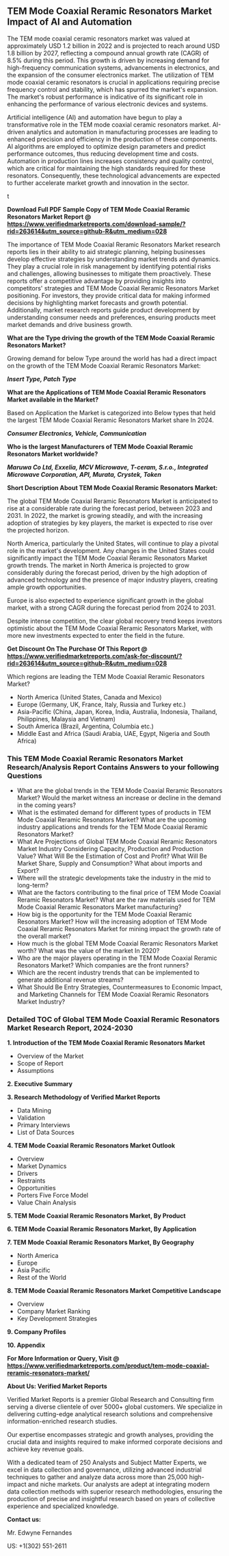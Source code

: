 <h2>TEM Mode Coaxial Reramic Resonators Market Impact of AI and Automation</h2><p>The TEM mode coaxial ceramic resonators market was valued at approximately USD 1.2 billion in 2022 and is projected to reach around USD 1.8 billion by 2027, reflecting a compound annual growth rate (CAGR) of 8.5% during this period. This growth is driven by increasing demand for high-frequency communication systems, advancements in electronics, and the expansion of the consumer electronics market. The utilization of TEM mode coaxial ceramic resonators is crucial in applications requiring precise frequency control and stability, which has spurred the market's expansion. The market's robust performance is indicative of its significant role in enhancing the performance of various electronic devices and systems.</p><p>Artificial intelligence (AI) and automation have begun to play a transformative role in the TEM mode coaxial ceramic resonators market. AI-driven analytics and automation in manufacturing processes are leading to enhanced precision and efficiency in the production of these components. AI algorithms are employed to optimize design parameters and predict performance outcomes, thus reducing development time and costs. Automation in production lines increases consistency and quality control, which are critical for maintaining the high standards required for these resonators. Consequently, these technological advancements are expected to further accelerate market growth and innovation in the sector.</p>t</p><p id="" class=""><strong>Download Full PDF Sample Copy of TEM Mode Coaxial Reramic Resonators Market Report @ <a href="https://www.verifiedmarketreports.com/download-sample/?rid=263614&utm_source=github-R&utm_medium=028" target="_blank">https://www.verifiedmarketreports.com/download-sample/?rid=263614&utm_source=github-R&utm_medium=028</a></strong></p><p>The importance of&nbsp;TEM Mode Coaxial Reramic Resonators Market research reports lies in their ability to aid strategic planning, helping businesses develop effective strategies by understanding market trends and dynamics. They play a crucial role in risk management by identifying potential risks and challenges, allowing businesses to mitigate them proactively. These reports offer a competitive advantage by providing insights into competitors' strategies and TEM Mode Coaxial Reramic Resonators Market positioning. For investors, they provide critical data for making informed decisions by highlighting market forecasts and growth potential. Additionally, market research reports guide product development by understanding consumer needs and preferences, ensuring products meet market demands and drive business growth.</p><p><strong>What are the&nbsp;Type driving the growth of the TEM Mode Coaxial Reramic Resonators Market?</strong></p><p id="" class="">Growing demand for below Type around the world has had a direct impact on the growth of the TEM Mode Coaxial Reramic Resonators Market:</p><em><strong>Insert Type, Patch Type</strong></em></p><strong>What are the&nbsp;Applications&nbsp;of TEM Mode Coaxial Reramic Resonators Market available in the Market?</strong></p><p id="" class="">Based on Application the Market is categorized into Below types that held the largest TEM Mode Coaxial Reramic Resonators Market share In 2024.</p><em><strong>Consumer Electronics, Vehicle, Communication</strong></em></p><strong>Who is the largest Manufacturers of TEM Mode Coaxial Reramic Resonators Market worldwide?</strong></p><p><em><strong>Maruwa Co Ltd, Exxelia, MCV Microwave, T-ceram, S.r.o., Integrated Microwave Corporation, API, Murata, Crystek, Token</strong></em></p><p id="" class=""><strong>Short Description About TEM Mode Coaxial Reramic Resonators Market:</strong></p><p>The global TEM Mode Coaxial Reramic Resonators Market is anticipated to rise at a considerable rate during the forecast period, between 2023 and 2031. In 2022, the market is growing steadily, and with the increasing adoption of strategies by key players, the market is expected to rise over the projected horizon.</p><p>North America, particularly the United States, will continue to play a pivotal role in the market's development. Any changes in the United States could significantly impact the TEM Mode Coaxial Reramic Resonators Market growth trends. The market in North America is projected to grow considerably during the forecast period, driven by the high adoption of advanced technology and the presence of major industry players, creating ample growth opportunities.</p><p>Europe is also expected to experience significant growth in the global market, with a strong CAGR during the forecast period from 2024 to 2031.</p><p>Despite intense competition, the clear global recovery trend keeps investors optimistic about the TEM Mode Coaxial Reramic Resonators Market, with more new investments expected to enter the field in the future.</p><p id="" class=""><strong>Get Discount On The Purchase Of This Report @ <a href="https://www.verifiedmarketreports.com/ask-for-discount/?rid=263614&utm_source=github-R&utm_medium=028" target="_blank">https://www.verifiedmarketreports.com/ask-for-discount/?rid=263614&utm_source=github-R&utm_medium=028</a></strong></p>Which regions are leading the TEM Mode Coaxial Reramic Resonators Market?</p><ul><li>North America (United States, Canada and Mexico)</li><li>Europe (Germany, UK, France, Italy, Russia and Turkey etc.)</li><li>Asia-Pacific (China, Japan, Korea, India, Australia, Indonesia, Thailand, Philippines, Malaysia and Vietnam)</li><li>South America (Brazil, Argentina, Columbia etc.)</li><li>Middle East and Africa (Saudi Arabia, UAE, Egypt, Nigeria and South Africa)</li></ul><h3 id="" class="">This TEM Mode Coaxial Reramic Resonators Market Research/Analysis Report Contains Answers to your following Questions</h3><ul><li>What are the global trends in the TEM Mode Coaxial Reramic Resonators Market? Would the market witness an increase or decline in the demand in the coming years?</li><li>What is the estimated demand for different types of products in TEM Mode Coaxial Reramic Resonators Market? What are the upcoming industry applications and trends for the TEM Mode Coaxial Reramic Resonators Market?</li><li>What Are Projections of Global TEM Mode Coaxial Reramic Resonators Market Industry Considering Capacity, Production and Production Value? What Will Be the Estimation of Cost and Profit? What Will Be Market Share, Supply and Consumption? What about imports and Export?</li><li>Where will the strategic developments take the industry in the mid to long-term?</li><li>What are the factors contributing to the final price of TEM Mode Coaxial Reramic Resonators Market? What are the raw materials used for TEM Mode Coaxial Reramic Resonators Market manufacturing?</li><li>How big is the opportunity for the TEM Mode Coaxial Reramic Resonators Market? How will the increasing adoption of TEM Mode Coaxial Reramic Resonators Market for mining impact the growth rate of the overall market?</li><li>How much is the global TEM Mode Coaxial Reramic Resonators Market worth? What was the value of the market In 2020?</li><li>Who are the major players operating in the TEM Mode Coaxial Reramic Resonators Market? Which companies are the front runners?</li><li>Which are the recent industry trends that can be implemented to generate additional revenue streams?</li><li>What Should Be Entry Strategies, Countermeasures to Economic Impact, and Marketing Channels for TEM Mode Coaxial Reramic Resonators Market Industry?</li></ul><h3 id="" class="">Detailed TOC of Global TEM Mode Coaxial Reramic Resonators Market Research Report, 2024-2030</h3><p id="" class=""><strong>1. Introduction of the TEM Mode Coaxial Reramic Resonators Market</strong></p><ul><li>Overview of the Market</li><li>Scope of Report</li><li>Assumptions</li></ul><p id="" class=""><strong>2. Executive Summary</strong></p><p id="" class=""><strong>3. Research Methodology of Verified Market Reports</strong></p><ul><li>Data Mining</li><li>Validation</li><li>Primary Interviews</li><li>List of Data Sources</li></ul><p id="" class=""><strong>4. TEM Mode Coaxial Reramic Resonators Market Outlook</strong></p><ul><li>Overview</li><li>Market Dynamics</li><li>Drivers</li><li>Restraints</li><li>Opportunities</li><li>Porters Five Force Model</li><li>Value Chain Analysis</li></ul><p id="" class=""><strong>5. TEM Mode Coaxial Reramic Resonators Market, By Product</strong></p><p id="" class=""><strong>6. TEM Mode Coaxial Reramic Resonators Market, By Application</strong></p><p id="" class=""><strong>7. TEM Mode Coaxial Reramic Resonators Market, By Geography</strong></p><ul><li>North America</li><li>Europe</li><li>Asia Pacific</li><li>Rest of the World</li></ul><p id="" class=""><strong>8. TEM Mode Coaxial Reramic Resonators Market Competitive Landscape</strong></p><ul><li>Overview</li><li>Company Market Ranking</li><li>Key Development Strategies</li></ul><p id="" class=""><strong>9. Company Profiles</strong></p><p id="" class=""><strong>10. Appendix</strong></p><p id="" class=""><strong>For More Information or Query, Visit @ <a href="https://www.verifiedmarketreports.com/product/tem-mode-coaxial-reramic-resonators-market/" target="_blank">https://www.verifiedmarketreports.com/product/tem-mode-coaxial-reramic-resonators-market/</a></strong></p><p id="" class=""><strong>About Us: Verified Market Reports</strong></p><p id="" class="">Verified Market Reports is a premier Global Research and Consulting firm serving a diverse clientele of over 5000+ global customers. We specialize in delivering cutting-edge analytical research solutions and comprehensive information-enriched research studies.</p><p id="" class="">Our expertise encompasses strategic and growth analyses, providing the crucial data and insights required to make informed corporate decisions and achieve key revenue goals.</p><p id="" class="">With a dedicated team of 250 Analysts and Subject Matter Experts, we excel in data collection and governance, utilizing advanced industrial techniques to gather and analyze data across more than 25,000 high-impact and niche markets. Our analysts are adept at integrating modern data collection methods with superior research methodologies, ensuring the production of precise and insightful research based on years of collective experience and specialized knowledge.</p><p id="" class=""><strong>Contact us:</strong></p><p id="" class="">Mr. Edwyne Fernandes</p><p id="" class="">US: +1(302) 551-2611</p>